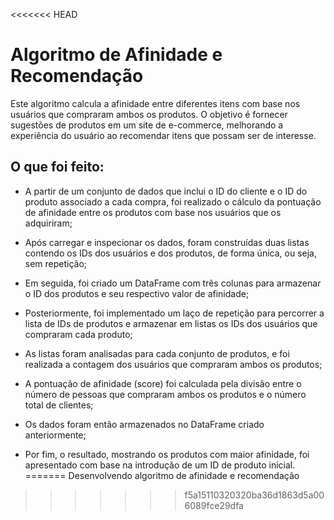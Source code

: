 <<<<<<< HEAD
# Algoritmo de Afinidade e Recomendação

Este algoritmo calcula a afinidade entre diferentes itens com base nos usuários que compraram ambos os produtos. O objetivo é fornecer sugestões de produtos em um site de e-commerce, melhorando a experiência do usuário ao recomendar itens que possam ser de interesse.


## O que foi feito:

- A partir de um conjunto de dados que inclui o ID do cliente e o ID do produto associado a cada compra, foi realizado o cálculo da pontuação de afinidade entre os produtos com base nos usuários que os adquiriram;

- Após carregar e inspecionar os dados, foram construídas duas listas contendo os IDs dos usuários e dos produtos, de forma única, ou seja, sem repetição;

- Em seguida, foi criado um DataFrame com três colunas para armazenar o ID dos produtos e seu respectivo valor de afinidade;

- Posteriormente, foi implementado um laço de repetição para percorrer a lista de IDs de produtos e armazenar em listas os IDs dos usuários que compraram cada produto;

- As listas foram analisadas para cada conjunto de produtos, e foi realizada a contagem dos usuários que compraram ambos os produtos;

- A pontuação de afinidade (score) foi calculada pela divisão entre o número de pessoas que compraram ambos os produtos e o número total de clientes;

- Os dados foram então armazenados no DataFrame criado anteriormente;

- Por fim, o resultado, mostrando os produtos com maior afinidade, foi apresentado com base na introdução de um ID de produto inicial.
=======
Desenvolvendo algoritmo de afinidade e recomendação
>>>>>>> f5a15110320320ba36d1863d5a006089fce29dfa
